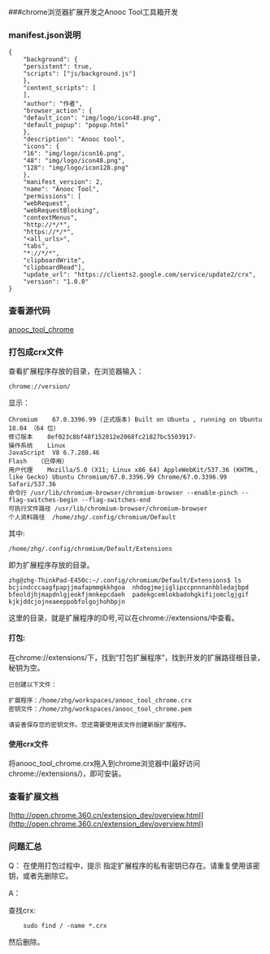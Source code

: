 ###chrome浏览器扩展开发之Anooc Tool工具箱开发

### manifest.json说明

```
{
    "background": {
	"persistent": true,
	"scripts": ["js/background.js"]
    },
    "content_scripts": [
    ],
    "author": "作者",
    "browser_action": {
	"default_icon": "img/logo/icon48.png",
	"default_popup": "popup.html"
    },
    "description": "Anooc tool",
    "icons": {
	"16": "img/logo/icon16.png",
	"48": "img/logo/icon48.png",
	"128": "img/logo/icon128.png"
    },
    "manifest_version": 2,
    "name": "Anooc Tool",
    "permissions": [
	"webRequest",
	"webRequestBlocking",
	"contextMenus",
	"http://*/*",
	"https://*/*",
	"<all_urls>",
	"tabs",
	"*://*/*",
	"clipboardWrite",
	"clipboardRead"],
    "update_url": "https://clients2.google.com/service/update2/crx",
    "version": "1.0.0"
}

```

### 查看源代码

[anooc_tool_chrome](https://github.com/zouhuigang/anooc_tool_chrome)


### 打包成crx文件

查看扩展程序存放的目录，在浏览器输入：

	chrome://version/

显示：

```
Chromium	67.0.3396.99 (正式版本) Built on Ubuntu , running on Ubuntu 18.04 （64 位）
修订版本	8ef023c8bf48f152812e2068fc21827bc5503917-
操作系统	Linux
JavaScript	V8 6.7.288.46
Flash	（已停用）
用户代理	Mozilla/5.0 (X11; Linux x86_64) AppleWebKit/537.36 (KHTML, like Gecko) Ubuntu Chromium/67.0.3396.99 Chrome/67.0.3396.99 Safari/537.36
命令行	/usr/lib/chromium-browser/chromium-browser --enable-pinch --flag-switches-begin --flag-switches-end
可执行文件路径	/usr/lib/chromium-browser/chromium-browser
个人资料路径	/home/zhg/.config/chromium/Default
```

其中:

	/home/zhg/.config/chromium/Default/Extensions

即为扩展程序存放的目录。

```Shell
zhg@zhg-ThinkPad-E450c:~/.config/chromium/Default/Extensions$ ls
bcjindcccaagfpapjjmafapmmgkkhgoa  nhdogjmejiglipccpnnnanhbledajbpd
bfeoldjhjmapdnlgjeokfjmnkepcdaeh  padekgcemlokbadohgkifijomclgjgif
kjkjddcjojneaeeppobfolgojhohbpjn

```
这里的目录，就是扩展程序的ID号,可以在chrome://extensions/中查看。


#### 打包:

在chrome://extensions/下，找到“打包扩展程序”，找到开发的扩展路径根目录，秘钥为空。

	已创建以下文件：

	扩展程序：/home/zhg/workspaces/anooc_tool_chrome.crx
	密钥文件：/home/zhg/workspaces/anooc_tool_chrome.pem

	请妥善保存您的密钥文件。您还需要使用该文件创建新版扩展程序。
	
#### 使用crx文件

将anooc_tool_chrome.crx拖入到chrome浏览器中(最好访问chrome://extensions/)，即可安装。

### 查看扩展文档

[http://open.chrome.360.cn/extension_dev/overview.html](http://open.chrome.360.cn/extension_dev/overview.html)


### 问题汇总

Q：
	在使用打包过程中，提示
	指定扩展程序的私有密钥已存在。请重复使用该密钥，或者先删除它。
	
A：

查找crx:

		sudo find / -name *.crx
		
然后删除。
	
